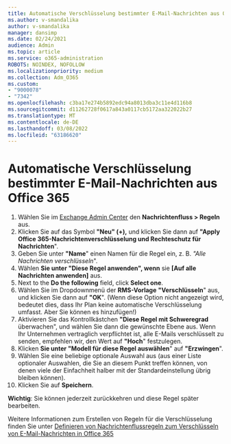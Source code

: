 ```yaml
---
title: Automatische Verschlüsselung bestimmter E-Mail-Nachrichten aus Office 365
ms.author: v-smandalika
author: v-smandalika
manager: dansimp
ms.date: 02/24/2021
audience: Admin
ms.topic: article
ms.service: o365-administration
ROBOTS: NOINDEX, NOFOLLOW
ms.localizationpriority: medium
ms.collection: Adm_O365
ms.custom:
- "9000078"
- "7342"
ms.openlocfilehash: c3ba17e274b5892edc94a8013dba3c11e4d116b8
ms.sourcegitcommit: d11262728f0617a843a0117cb5172aa322022b27
ms.translationtype: MT
ms.contentlocale: de-DE
ms.lasthandoff: 03/08/2022
ms.locfileid: "63186620"
---
```

# <a name="automatically-encrypt-certain-email-messages-from-office-365"></a>Automatische Verschlüsselung bestimmter E-Mail-Nachrichten aus Office 365

1. Wählen Sie im [Exchange Admin Center](https://outlook.office365.com/ecp/) den **Nachrichtenfluss > Regeln** aus. 
2. Klicken Sie auf das Symbol **"Neu" (+),** und klicken Sie dann auf **"Apply Office 365-Nachrichtenverschlüsselung und Rechteschutz für Nachrichten**".
3. Geben Sie unter **"Name**" einen Namen für die Regel ein, z. B. *"Alle Nachrichten verschlüsseln*".
4. Wählen **Sie unter "Diese Regel anwenden", wenn** sie **[Auf alle Nachrichten anwenden]** aus. 
5. Next to the **Do the following** field, click **Select one**. 
6. Wählen Sie im Dropdownmenü der **RMS-Vorlage** **"Verschlüsseln**" aus, und klicken Sie dann auf **"OK**". (Wenn diese Option nicht angezeigt wird, bedeutet dies, dass Ihr Plan keine automatische Verschlüsselung umfasst. Aber Sie können es hinzufügen!)
7. Aktivieren Sie das Kontrollkästchen **"Diese Regel mit Schweregrad** überwachen", und wählen Sie dann die gewünschte Ebene aus. Wenn Ihr Unternehmen vertraglich verpflichtet ist, alle E-Mails verschlüsselt zu senden, empfehlen wir, den Wert auf **"Hoch**" festzulegen.
8. Klicken **Sie unter "Modell für diese Regel auswählen**" auf **"Erzwingen**". 
9. Wählen Sie eine beliebige optionale Auswahl aus (aus einer Liste optionaler Auswahlen, die Sie an diesem Punkt treffen können, von denen viele der Einfachheit halber mit der Standardeinstellung übrig bleiben können).
10. Klicken Sie auf **Speichern**.

**Wichtig**: Sie können jederzeit zurückkehren und diese Regel später bearbeiten.

Weitere Informationen zum Erstellen von Regeln für die Verschlüsselung finden Sie unter [Definieren von Nachrichtenflussregeln zum Verschlüsseln von E-Mail-Nachrichten in Office 365](https://docs.microsoft.com/microsoft-365/compliance/define-mail-flow-rules-to-encrypt-email)

